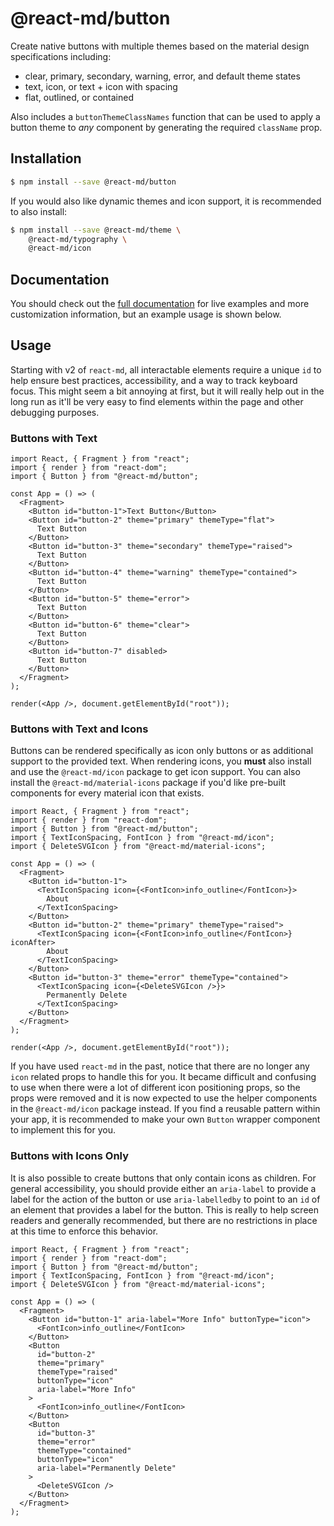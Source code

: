 # @react-md/button

Create native buttons with multiple themes based on the material design
specifications including:

- clear, primary, secondary, warning, error, and default theme states
- text, icon, or text + icon with spacing
- flat, outlined, or contained

Also includes a `buttonThemeClassNames` function that can be used to apply a
button theme to _any_ component by generating the required `className` prop.

## Installation

```sh
$ npm install --save @react-md/button
```

If you would also like dynamic themes and icon support, it is recommended to
also install:

```sh
$ npm install --save @react-md/theme \
    @react-md/typography \
    @react-md/icon
```

<!-- DOCS_REMOVE -->

## Documentation

You should check out the
[full documentation](https://react-md.dev/packages/button) for live examples and
more customization information, but an example usage is shown below.

<!-- DOCS_REMOVE_END -->

<!-- INCLUDING_STYLES -->

## Usage

Starting with v2 of `react-md`, all interactable elements require a unique `id`
to help ensure best practices, accessibility, and a way to track keyboard focus.
This might seem a bit annoying at first, but it will really help out in the long
run as it'll be very easy to find elements within the page and other debugging
purposes.

### Buttons with Text

```tsx
import React, { Fragment } from "react";
import { render } from "react-dom";
import { Button } from "@react-md/button";

const App = () => (
  <Fragment>
    <Button id="button-1">Text Button</Button>
    <Button id="button-2" theme="primary" themeType="flat">
      Text Button
    </Button>
    <Button id="button-3" theme="secondary" themeType="raised">
      Text Button
    </Button>
    <Button id="button-4" theme="warning" themeType="contained">
      Text Button
    </Button>
    <Button id="button-5" theme="error">
      Text Button
    </Button>
    <Button id="button-6" theme="clear">
      Text Button
    </Button>
    <Button id="button-7" disabled>
      Text Button
    </Button>
  </Fragment>
);

render(<App />, document.getElementById("root"));
```

### Buttons with Text and Icons

Buttons can be rendered specifically as icon only buttons or as additional
support to the provided text. When rendering icons, you **must** also install
and use the `@react-md/icon` package to get icon support. You can also install
the `@react-md/material-icons` package if you'd like pre-built components for
every material icon that exists.

```tsx
import React, { Fragment } from "react";
import { render } from "react-dom";
import { Button } from "@react-md/button";
import { TextIconSpacing, FontIcon } from "@react-md/icon";
import { DeleteSVGIcon } from "@react-md/material-icons";

const App = () => (
  <Fragment>
    <Button id="button-1">
      <TextIconSpacing icon={<FontIcon>info_outline</FontIcon>}>
        About
      </TextIconSpacing>
    </Button>
    <Button id="button-2" theme="primary" themeType="raised">
      <TextIconSpacing icon={<FontIcon>info_outline</FontIcon>} iconAfter>
        About
      </TextIconSpacing>
    </Button>
    <Button id="button-3" theme="error" themeType="contained">
      <TextIconSpacing icon={<DeleteSVGIcon />}>
        Permanently Delete
      </TextIconSpacing>
    </Button>
  </Fragment>
);

render(<App />, document.getElementById("root"));
```

If you have used `react-md` in the past, notice that there are no longer any
`icon` related props to handle this for you. It became difficult and confusing
to use when there were a lot of different icon positioning props, so the props
were removed and it is now expected to use the helper components in the
`@react-md/icon` package instead. If you find a reusable pattern within your
app, it is recommended to make your own `Button` wrapper component to implement
this for you.

### Buttons with Icons Only

It is also possible to create buttons that only contain icons as children. For
general accessibility, you should provide either an `aria-label` to provide a
label for the action of the button or use `aria-labelledby` to point to an `id`
of an element that provides a label for the button. This is really to help
screen readers and generally recommended, but there are no restrictions in place
at this time to enforce this behavior.

```tsx
import React, { Fragment } from "react";
import { render } from "react-dom";
import { Button } from "@react-md/button";
import { TextIconSpacing, FontIcon } from "@react-md/icon";
import { DeleteSVGIcon } from "@react-md/material-icons";

const App = () => (
  <Fragment>
    <Button id="button-1" aria-label="More Info" buttonType="icon">
      <FontIcon>info_outline</FontIcon>
    </Button>
    <Button
      id="button-2"
      theme="primary"
      themeType="raised"
      buttonType="icon"
      aria-label="More Info"
    >
      <FontIcon>info_outline</FontIcon>
    </Button>
    <Button
      id="button-3"
      theme="error"
      themeType="contained"
      buttonType="icon"
      aria-label="Permanently Delete"
    >
      <DeleteSVGIcon />
    </Button>
  </Fragment>
);
```
